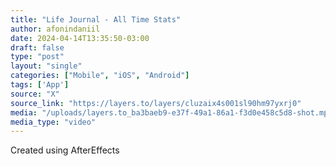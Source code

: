 ```yaml
---
title: "Life Journal - All Time Stats"
author: afonindaniil
date: 2024-04-14T13:35:50-03:00
draft: false
type: "post"
layout: "single"
categories: ["Mobile", "iOS", "Android"]
tags: ['App']
source: "X"
source_link: "https://layers.to/layers/cluzaix4s001sl90hm97yxrj0"
media: "/uploads/layers.to_ba3baeb9-e37f-49a1-86a1-f3d0e458c5d8-shot.mp4"
media_type: "video"
---
```


Created using AfterEffects